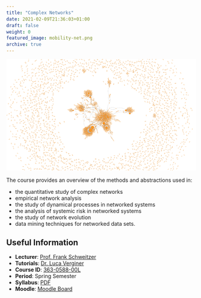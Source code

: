 ```yaml
---
title: "Complex Networks"
date: 2021-02-09T21:36:03+01:00
draft: false
weight: 0
featured_image: mobility-net.png
archive: true
---
```


![cover image course](mobility-net.png)

The course provides an overview of the methods and abstractions used in:

- the quantitative study of complex networks
- empirical network analysis
- the study of dynamical processes in networked systems
- the analysis of systemic risk in networked systems
- the study of network evolution
- data mining techniques for networked data sets.

## Useful Information

- **Lecturer**: [Prof. Frank Schweitzer][prof]
- **Tutorials**: [Dr. Luca Verginer][lv]
- **Course ID**: [363-0588-00L][vvz]
- **Period**: Spring Semester
- **Syllabus**: [PDF][syllabus-pdf]
- **Moodle**: [Moodle Board][moodle]

[syllabus-pdf]: syllabus-cn22.pdf
[prof]: /team/frank_schweitzer
[lv]: /team/luca_verginer
[moodle]: https://moodle-app2.let.ethz.ch/course/view.php?id=17016
[vvz]: http://www.vvz.ethz.ch/Vorlesungsverzeichnis/lerneinheit.view?lerneinheitId=157680&semkez=2022S&lang=en
